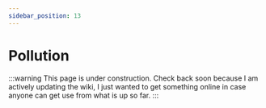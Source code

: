 ```yaml
---
sidebar_position: 13
---
```


# Pollution

:::warning
This page is under construction. Check back soon because I am actively updating the wiki, I just wanted to get something online in case anyone can get use from what is up so far.
:::
